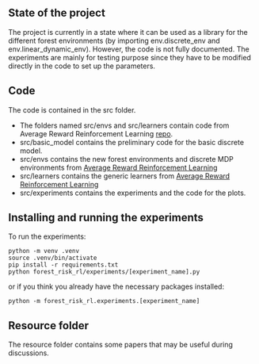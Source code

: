 ## State of the project
The project is currently in a state where it can be used as a library for the different forest environments (by importing env.discrete_env and env.linear_dynamic_env). However, the code is not fully documented. 
The experiments are mainly for testing purpose since they have to be modified directly in the code to set up the parameters.

## Code
The code is contained in the src folder. 

- The folders named src/envs and src/learners contain code from Average Reward Reinforcement Learning [repo](https://gitlab.inria.fr/omaillar/average-reward-reinforcement-learning). 
- src/basic_model contains the preliminary code for the basic discrete model. 
- src/envs contains the new forest environments and discrete MDP environments from [Average Reward Reinforcement Learning](https://gitlab.inria.fr/omaillar/average-reward-reinforcement-learning)
- src/learners contains the generic learners from [Average Reward Reinforcement Learning](https://gitlab.inria.fr/omaillar/average-reward-reinforcement-learning)
- src/experiments contains the experiments and the code for the plots.

## Installing and running the experiments
To run the experiments:
```
python -m venv .venv
source .venv/bin/activate
pip install -r requirements.txt
python forest_risk_rl/experiments/[experiment_name].py
```
or if you think you already have the necessary packages installed:
```
python -m forest_risk_rl.experiments.[experiment_name]
```


## Resource folder
The resource folder contains some papers that may be useful during discussions.

